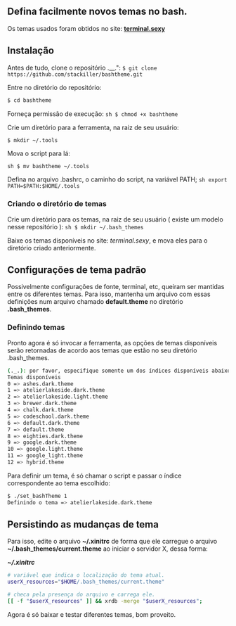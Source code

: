 ## Defina facilmente novos temas no bash.
Os temas usados foram obtidos no site: **[terminal.sexy](https://terminal.sexy)**

## Instalação

Antes de tudo, clone o repositório .__.":
```$ git clone https://github.com/stackiller/bashtheme.git```

Entre no diretório do repositório:
```sh
$ cd bashtheme
```

Forneça permissão de execução:
```sh $ chmod +x bashtheme ```

Crie um diretório para a ferramenta, na raiz de seu usuário:
```sh
$ mkdir ~/.tools
```

Mova o script para lá:

```sh $ mv bashtheme ~/.tools ```

Defina no arquivo .bashrc, o caminho do script, na variável PATH;
```sh export PATH=$PATH:$HOME/.tools ```

### Criando o diretório de temas

Crie um diretório para os temas, na raiz de seu usuário ( existe um modelo nesse repositório ):
```sh $ mkdir ~/.bash_themes ```

Baixe os temas disponíveis no site: *terminal.sexy*, e mova eles para o diretório criado anteriormente.

## Configurações de tema padrão

Possivelmente configurações de fonte, terminal, etc, queiram ser mantidas entre os diferentes temas.
Para isso, mantenha um arquivo com essas definições num arquivo chamado **default.theme** no diretório **.bash_themes**.

### Definindo temas

Pronto agora é só invocar a ferramenta, as opções de temas disponíveis serão retornadas de acordo aos temas que estão no seu diretório .bash_themes.

```sh
(._.): por favor, especifique somente um dos índices disponíveis abaixo: 
Temas disponíveis 
0 => ashes.dark.theme
1 => atelierlakeside.dark.theme
2 => atelierlakeside.light.theme
3 => brewer.dark.theme
4 => chalk.dark.theme
5 => codeschool.dark.theme
6 => default.dark.theme
7 => default.theme
8 => eighties.dark.theme
9 => google.dark.theme
10 => google.light.theme
11 => google_light.theme
12 => hybrid.theme
```

Para definir um tema, é só chamar o script e passar o índice correspondente ao tema escolhido:
```sh
$ ./set_bashTheme 1
Definindo o tema => atelierlakeside.dark.theme
```

## Persistindo as mudanças de tema

Para isso, edite o arquivo **~/.xinitrc** de forma que ele carregue o arquivo **~/.bash_themes/current.theme** ao iniciar o
servidor X, dessa forma:

***~/.xinitrc***
```sh
# variável que indica o localização do tema atual.
userX_resources="$HOME/.bash_themes/current.theme"

# checa pela presença do arquivo e carrega ele.
[[ -f "$userX_resources" ]] && xrdb -merge "$userX_resources";

```

Agora é só baixar e testar diferentes temas, bom proveito.
